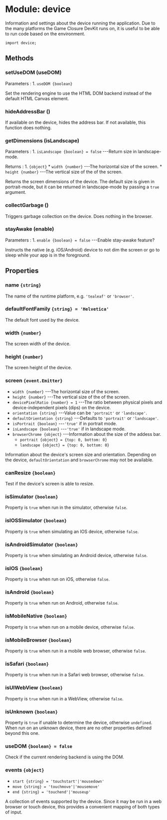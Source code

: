 # Module: device

Information and settings about the device running the
application. Due to the many platforms the Game Closure DevKit
runs on, it is useful to be able to run code based on the
environment.

~~~
import device;
~~~

## Methods

### setUseDOM (useDOM)

Parameters
:    1. `useDOM {boolean}`

Set the rendering engine to use the HTML DOM backend instead of
the default HTML Canvas element.

### hideAddressBar ()

If available on the device, hides the address bar. If not
available, this function does nothing.

### getDimensions (isLandscape)

Parameters
:    1. `isLandscape {boolean} = false` ---Return size in landscape-mode.

Returns
:    1. `{object}`
	     * `width {number}` ---The horizontal size of the screen.
		 * `height {number}` ---The vertical size of the of the screen.

Returns the screen dimensions of the device. The default
size is given in portrait-mode, but it can be returned in
landscape-mode by passing a `true` argument.

### collectGarbage ()

Triggers garbage collection on the device. Does nothing in the browser.

### stayAwake (enable)

Parameters
:    1. `enable {boolean} = false` ---Enable stay-awake feature?

Instructs the native (e.g. iOS/Android) device to not dim the screen or go to sleep while your app is in the foreground.

## Properties

### name `{string}`

The name of the runtime platform, e.g. `'tealeaf'` or `'browser'`.

### defaultFontFamily `{string} = 'Helvetica'`

The default font used by the device.

### width `{number}`

The screen width of the device.

### height `{number}`

The screen height of the device.

### screen `{event.Emitter}`

* `width {number}` ---The horizontal size of the screen.
* `height {number}` ---The vertical size of the of the screen.
* `devicePixelRatio {number} = 1` ---The ratio between physical pixels and device-independent pixels (dips) on the device.
* `orientation {string}` ---Value can be `'portrait'` or `'landscape'`.
* `defaultOrientation {string}` ---Defaults to `'portrait'` or `'landscape'`.
* `isPortrait {boolean}` ---`'true'` if in portrait mode.
* `isLandscape {boolean}` ---`'true'` if in landscape mode.
* `browserChrome {object}` ---Information about the size of the addess bar.
	* `portrait {object} = {top: 0, bottom: 0}`
	* `landscape {object} = {top: 0, bottom: 0}`

Information about the device's screen size and
orientation. Depending on the device, `defaultOrientation`
and `browserChrome` may not be available.

### canResize `{boolean}`

Test if the device's screen is able to resize.

### isSimulator `{boolean}`

Property is `true` when run in the simulator, otherwise `false`.

### isIOSSimulator `{boolean}`

Property is `true` when simulating an IOS device, otherwise `false`.

### isAndroidSimulator `{boolean}`

Property is `true` when simulating an Android device, otherwise `false`.

### isIOS `{boolean}`

Property is `true` when run on iOS, otherwise `false`.

### isAndroid `{boolean}`

Property is `true` when run on Android, otherwise `false`.

### isMobileNative `{boolean}`

Property is `true` when run on a mobile device, otherwise `false`.

### isMobileBrowser `{boolean}`

Property is `true` when run in a mobile web browser, otherwise `false`.

### isSafari `{boolean}`

Property is `true` when run in a Safari web browser, otherwise `false`.

### isUIWebView `{boolean}`

Property is `true` when run in a WebView, otherwise `false`.

### isUnknown `{boolean}`

Property is `true` if unable to determine the device,
otherwise `undefined`. When run on an unknown device, there
are no other properties defined beyond this one.

### useDOM `{boolean} = false`

Check if the current rendering backend is using the DOM.

### events `{object}`

* `start {string} = 'touchstart'|'mousedown'`
* `move {string} = 'touchmove'|'mousemove'`
* `end {string} = 'touchend'|'mouseup'`

A collection of events supported by the device. Since it may
be run in a web browser or touch device, this provides a
convenient mapping of both types of input.

